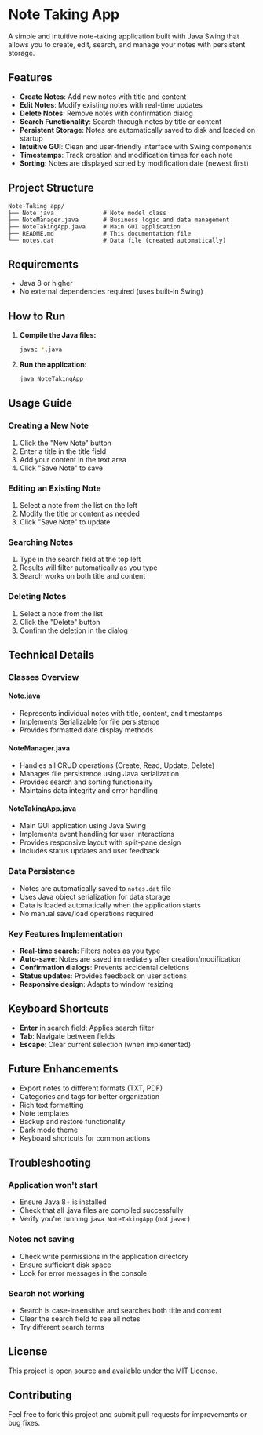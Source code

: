 # Note Taking App

A simple and intuitive note-taking application built with Java Swing that allows you to create, edit, search, and manage your notes with persistent storage.

## Features

- **Create Notes**: Add new notes with title and content
- **Edit Notes**: Modify existing notes with real-time updates
- **Delete Notes**: Remove notes with confirmation dialog
- **Search Functionality**: Search through notes by title or content
- **Persistent Storage**: Notes are automatically saved to disk and loaded on startup
- **Intuitive GUI**: Clean and user-friendly interface with Swing components
- **Timestamps**: Track creation and modification times for each note
- **Sorting**: Notes are displayed sorted by modification date (newest first)

## Project Structure

```
Note-Taking app/
├── Note.java              # Note model class
├── NoteManager.java       # Business logic and data management
├── NoteTakingApp.java     # Main GUI application
├── README.md              # This documentation file
└── notes.dat              # Data file (created automatically)
```

## Requirements

- Java 8 or higher
- No external dependencies required (uses built-in Swing)

## How to Run

1. **Compile the Java files:**
   ```bash
   javac *.java
   ```

2. **Run the application:**
   ```bash
   java NoteTakingApp
   ```

## Usage Guide

### Creating a New Note
1. Click the "New Note" button
2. Enter a title in the title field
3. Add your content in the text area
4. Click "Save Note" to save

### Editing an Existing Note
1. Select a note from the list on the left
2. Modify the title or content as needed
3. Click "Save Note" to update

### Searching Notes
1. Type in the search field at the top left
2. Results will filter automatically as you type
3. Search works on both title and content

### Deleting Notes
1. Select a note from the list
2. Click the "Delete" button
3. Confirm the deletion in the dialog

## Technical Details

### Classes Overview

#### Note.java
- Represents individual notes with title, content, and timestamps
- Implements Serializable for file persistence
- Provides formatted date display methods

#### NoteManager.java
- Handles all CRUD operations (Create, Read, Update, Delete)
- Manages file persistence using Java serialization
- Provides search and sorting functionality
- Maintains data integrity and error handling

#### NoteTakingApp.java
- Main GUI application using Java Swing
- Implements event handling for user interactions
- Provides responsive layout with split-pane design
- Includes status updates and user feedback

### Data Persistence
- Notes are automatically saved to `notes.dat` file
- Uses Java object serialization for data storage
- Data is loaded automatically when the application starts
- No manual save/load operations required

### Key Features Implementation
- **Real-time search**: Filters notes as you type
- **Auto-save**: Notes are saved immediately after creation/modification
- **Confirmation dialogs**: Prevents accidental deletions
- **Status updates**: Provides feedback on user actions
- **Responsive design**: Adapts to window resizing

## Keyboard Shortcuts
- **Enter** in search field: Applies search filter
- **Tab**: Navigate between fields
- **Escape**: Clear current selection (when implemented)

## Future Enhancements
- Export notes to different formats (TXT, PDF)
- Categories and tags for better organization
- Rich text formatting
- Note templates
- Backup and restore functionality
- Dark mode theme
- Keyboard shortcuts for common actions

## Troubleshooting

### Application won't start
- Ensure Java 8+ is installed
- Check that all .java files are compiled successfully
- Verify you're running `java NoteTakingApp` (not `javac`)

### Notes not saving
- Check write permissions in the application directory
- Ensure sufficient disk space
- Look for error messages in the console

### Search not working
- Search is case-insensitive and searches both title and content
- Clear the search field to see all notes
- Try different search terms

## License
This project is open source and available under the MIT License.

## Contributing
Feel free to fork this project and submit pull requests for improvements or bug fixes.